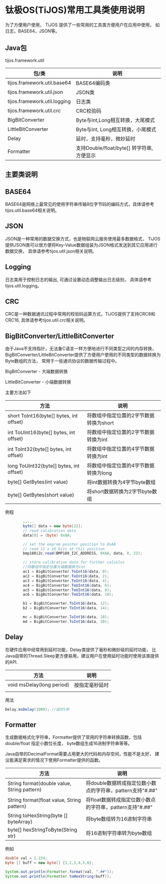 # 钛极OS(TiJOS)常用工具类使用说明

为了方便用户使用， TiJOS 提供了一些常用的工具类方便用户在应用中使用， 如日志，BASE64，JSON等。

## Java包
tijos.framework.util

| 包/类                  | 说明        |
| ------------------ | --------- |
| tijos.framework.util.base64  | BASE64编码类 |
| tijos.framework.util.json    | JSON类     |
| tijos.framework.util.logging | 日志类       |
| tijos.framework.util.crc     | CRC校验码    |
| BigBitConverter | Byte与Int,Long相互转换，大尾模式 |
| LittleBitConverter | Byte与Int, Long相互转换，小尾模式 |
| Delay | 延时，支持毫秒，微妙延时 |
| Formatter | 支持Double/float/byte[] 转字符串, 方便显示 |



## 主要类说明

## BASE64

BASE64是网络上最常见的使用字符串传输8位字节码的编码方式，具体请参考tijos.util.base64相关说明。

## JSON

JSON是一种常用的数据交换方式，也是物联网云服务使用最多数据格式， TiJOS 提供JSON类可以很方便将Key-Value数据组装为JSON格式发送到其它应用进行数据交换， 具体请参考tijos.util.json相关说明。

## Logging 

日志类用于控制日志的输出, 可通过设置动态调整输出日志级别， 具体请参考tijos.util.logging。

## CRC

CRC是一种数据通讯过程中常用的校验码运算方式，TiJOS提供了支持CRC8和CRC16, 具体请参考tijos.util.crc相关说明。

## BigBitConverter/LittleBitConverter

由于Java不支持指针，无法象C语言一样方便地进行不同类型之间的内存转换， BigBitConverter/LittleBitConverter提供了方便用户使用的不同类型的数据转换为Byte数组的方法， 常用于一些通讯协议的数据传输过程中。

BigBitConverter - 大端数据转换

LittleBitConverter - 小端数据转换

主要方法如下

| 方法                                    | 说明                                   |
| --------------------------------------- | -------------------------------------- |
| short ToInt16(byte[] bytes, int offset) | 将数组中指定位置的2字节数据转换为short |
| int ToUInt16(byte[] bytes, int offset)  | 将数组中指定位置的2字节数据转换为int   |
| int ToInt32(byte[] bytes, int offset)   | 将数组中指定位置的4字节数据转换为int   |
| long ToUInt32(byte[] bytes, int offset) | 将数组中指定位置的4字节数据转换为long  |
| byte[] GetBytes(int value)              | 将int数据转换为4字节byte数组           |
| byte[] GetBytes(short value)            | 将short数据转换为2字节byte数组         |



例程

```java
		.....
		byte[] data = new byte[22];
		// read calibration data
		data[0] = (byte) 0xAA;

		// set the eeprom pointer position to 0xAA
		// read 11 x 16 bits at this position
		bmp180i2c.read(BMP180_I2C_ADDRESS, 0XAA, data, 0, 22);

		// store calibration data for further calculus 
		//将数组中指定位置大端数据换为int
		ac1 = BigBitConverter.ToInt16(data, 0);
		ac2 = BigBitConverter.ToInt16(data, 2);
		ac3 = BigBitConverter.ToInt16(data, 4);
		ac4 = BigBitConverter.ToUInt16(data, 6);
		ac5 = BigBitConverter.ToUInt16(data, 8);
		ac6 = BigBitConverter.ToUInt16(data, 10);

		b1 = BigBitConverter.ToInt16(data, 12);
		b2 = BigBitConverter.ToInt16(data, 14);

		mc = BigBitConverter.ToInt16(data, 18);
		md = BigBitConverter.ToInt16(data, 20);

```



## Delay

在硬件应用中经常用到延时功能，Delay类提供了毫秒和微妙级的延时功能， 比Java自带的Thread.Sleep更方便易用，建议用户在使用延时功能时使用该类提供的API.

| 方法                      | 说明           |
| ------------------------- | -------------- |
| void msDelay(long period) | 按指定毫秒延时 |
|                           |                |

用法

```java
Delay.msDelay(1000); //延时1秒
```



## Formatter

生成数据格式化字符串，Formatter提供了常用的字符串转换函数，包括double/float 指定小数位长度， byte数组生成16进制字符串等等。

Java自带的DecimalFormat需要占用更大的代码和内存空间，性能不是太好， 建议能满足需求的情况下使用Formatter提供的函数。

| 方法                                        | 说明                                                      |
| ------------------------------------------- | --------------------------------------------------------- |
| String format(double value, String pattern) | 将double数据转成指定位数小数点的字符串，pattern支持"#.##" |
| String format(float value, String pattern)  | 将float数据转成指定位数小数点的字符串，pattern支持"#.##"  |
| String toHexString(byte [] byteArray)       | 将byte数组转为16进制字符串                                |
| byte[] hexStringToByte(String str)          | 将16进制字符串转为byte数组                                |

例如

```java
double val = 1.234;
byte [] buff = new byte[] {1,2,3,4,5,6};

System.out.println(Formatter.format(val, ".##"));
System.out.println(Formatter.toHexString(buff));

```

